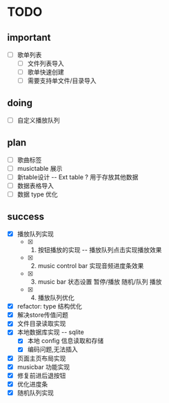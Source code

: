 # TODO

## important

-   [ ] 歌单列表
    -   [ ] 文件列表导入
    -   [ ] 歌单快速创建
    -   [ ] 需要支持单文件/目录导入

## doing

-   [ ] 自定义播放队列

## plan

-   [ ] 歌曲标签
-   [ ] musictable 展示
-   [ ] 新table设计 -- Ext table ? 用于存放其他数据
-   [ ] 数据表格导入
-   [ ] 数据 type 优化

## success

-   [x] 播放队列实现
    -   [x] 1. 按钮播放的实现 -- 播放队列点击实现播放效果
    -   [x] 2. music control bar 实现音频进度条效果
    -   [x] 3. music bar 状态设置 暂停/播放 随机/队列 播放
    -   [x] 4. 播放队列优化
-   [x] refactor: type 结构优化
-   [x] 解决store传值问题
-   [x] 文件目录读取实现
-   [x] 本地数据库实现 -- sqlite
    -   [x] 本地 config 信息读取和存储
    -   [x] 编码问题,无法插入
-   [x] 页面主页布局实现
-   [x] musicbar 功能实现
-   [x] 修复前进后退按钮
-   [x] 优化进度条
-   [x] 随机队列实现
